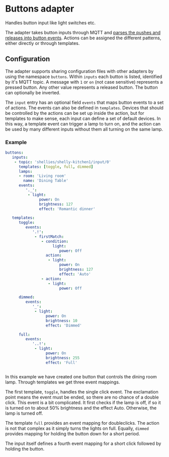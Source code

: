 # Buttons adapter
Handles button input like light switches etc.

The adapter takes button inputs through MQTT and [parses the pushes and releases into button events](./src/main/java/net/morher/house/buttons/pattern/). 
Actions can be assigned the different patterns, either directly or through templates.

## Configuration
The adapter supports sharing configuration files with other adapters by using the namespace `buttons`.
Within `inputs` each button is listed, identified by it's MQTT topic. A message with `1` or `on` (not case sensitive) represents a pressed button. Any other value represents a released button. The button can optionally be inverted.

The `input` entry has an optional field `events` that maps button events to a set of actions. The events can also be defined in `templates`. Devices that should be controlled by the actions can be set up inside the action, but for templates to make sense, each input can define a set of default devices. In this way, a template event can trigger a lamp to turn on, and the action can be used by many different inputs without them all turning on the same lamp.

### Example
```yaml
buttons:
   inputs:
    - topic: 'shellies/shelly-kitchen1/input/0'
      templates: [toggle, full, dimmed]
      lamps:
      - room: 'Living room'
        name: 'Dining Table'
      events:
         '._':
          - light:
               power: On
               brightness: 127
               effect: 'Romantic dinner'

   templates:
      toggle:
         events:
            '.!':
             - firstMatch:
                - condition:
                     light:
                        power: Off
                  action:
                   - light:
                        power: On
                        brightness: 127
                        effect: 'Auto'
                - action:
                   - light:
                        power: Off

      dimmed:
         events:
            '_':
             - light:
                  power: On
                  brightness: 10
                  effect: 'Dimmed'

      full:
         events:
            '..!':
             - light:
                  power: On
                  brightness: 255
                  effect: 'Full'



```

In this example we have created one button that controls the dining room lamp. Through templates we get three event mappings.

The first template, `toggle`, handles the single click event. The exclamation point means the event must be ended, so there are no chance of a double click.
This event is a bit complicated. It first checks if the lamp is off, if so it is turned on to about 50% brightness and the effect Auto. Otherwise, the lamp is turned off.

The template `full` provides an event mapping for doubleclicks. The action is not that complex as it simply turns the lights on full. Equally, `dimmed` provides mapping for holding the button down for a short period.

The input itself defines a fourth event mapping for a short click followed by holding the button. 
